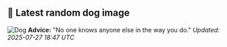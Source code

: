 ## 🐶 Latest random dog image
![Dog](https://images.dog.ceo/breeds/whippet/n02091134_7528.jpg)
**Advice:** "No one knows anyone else in the way you do."
*Updated: 2025-07-27 18:47 UTC*
